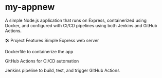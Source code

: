 # my-appnew
A simple Node.js application that runs on Express, containerized using Docker, and configured with CI/CD pipelines using both Jenkins and GitHub Actions.

🛠️ Project Features
Simple Express web server

Dockerfile to containerize the app

GitHub Actions for CI/CD automation

Jenkins pipeline to build, test, and trigger GitHub Actions


